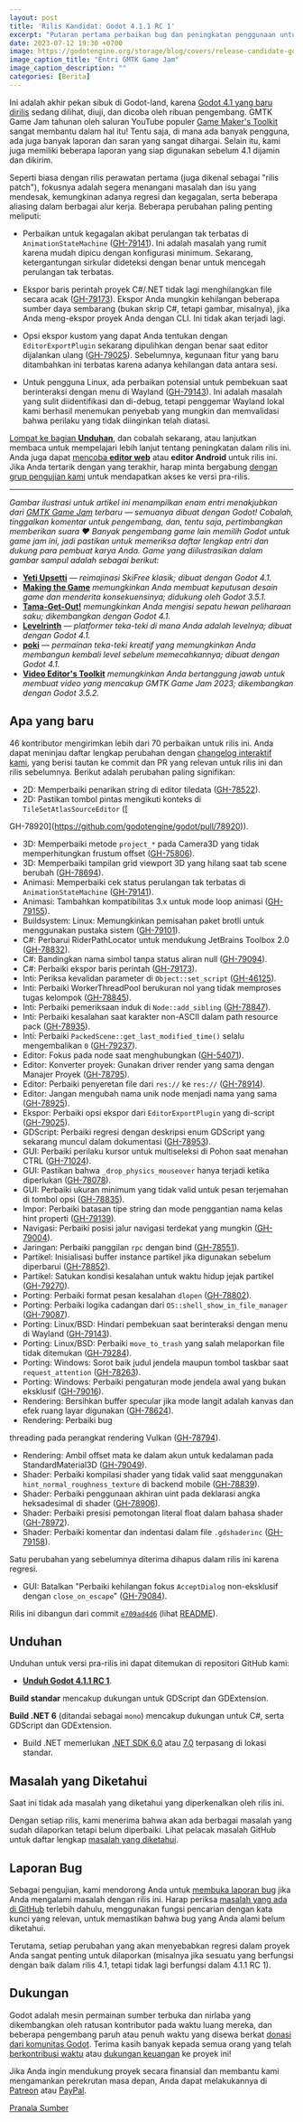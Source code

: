 ```yaml
---
layout: post
title: 'Rilis Kandidat: Godot 4.1.1 RC 1'
excerpt: "Putaran pertama perbaikan bug dan peningkatan penggunaan untuk Godot 4.1 siap untuk dipertimbangkan!"
date: 2023-07-12 19:30 +0700
image: https://godotengine.org/storage/blog/covers/release-candidate-godot-4-1-1-rc-1.webp
image_caption_title: "Entri GMTK Game Jam"
image_caption_description: ""
categories: [Berita]
---
```


Ini adalah akhir pekan sibuk di Godot-land, karena [Godot 4.1 yang baru dirilis](/posts/godot-4-1-telah-hadir-lebih-lancar-andal-dan-dengan-banyak-fitur-baru/) sedang dilihat, diuji, dan dicoba oleh ribuan pengembang. GMTK Game Jam tahunan oleh saluran YouTube populer [Game Maker's Toolkit]() sangat membantu dalam hal itu! Tentu saja, di mana ada banyak pengguna, ada juga banyak laporan dan saran yang sangat dihargai. Selain itu, kami juga memiliki beberapa laporan yang siap digunakan sebelum 4.1 dijamin dan dikirim.

Seperti biasa dengan rilis perawatan pertama (juga dikenal sebagai "rilis patch"), fokusnya adalah segera menangani masalah dan isu yang mendesak, kemungkinan adanya regresi dan kegagalan, serta beberapa aliasing dalam berbagai alur kerja. Beberapa perubahan paling penting meliputi:

- Perbaikan untuk kegagalan akibat perulangan tak terbatas di `AnimationStateMachine` ([GH-79141](https://github.com/godotengine/godot/pull/79141)). Ini adalah masalah yang rumit karena mudah dipicu dengan konfigurasi minimum. Sekarang, ketergantungan sirkular dideteksi dengan benar untuk mencegah perulangan tak terbatas.

- Ekspor baris perintah proyek C#/.NET tidak lagi menghilangkan file secara acak ([GH-79173](https://github.com/godotengine/godot/pull/79173)). Ekspor Anda mungkin kehilangan beberapa sumber daya sembarang (bukan skrip C#, tetapi gambar, misalnya), jika Anda meng-ekspor proyek Anda dengan CLI. Ini tidak akan terjadi lagi.

- Opsi ekspor kustom yang dapat Anda tentukan dengan `EditorExportPlugin` sekarang dipulihkan dengan benar saat editor dijalankan ulang ([GH-79025](https://github.com/godotengine/godot/pull/79025)). Sebelumnya, kegunaan fitur yang baru ditambahkan ini terbatas karena adanya kehilangan data antara sesi.

- Untuk pengguna Linux, ada perbaikan potensial untuk pembekuan saat berinteraksi dengan menu di Wayland ([GH-79143](https://github.com/godotengine/godot/pull/79143)). Ini adalah masalah yang sulit diidentifikasi dan di-debug, tetapi penggemar Wayland lokal kami berhasil menemukan penyebab yang mungkin dan memvalidasi bahwa perilaku yang tidak diinginkan telah diatasi.

[Lompat ke bagian **Unduhan**](#unduhan), dan cobalah sekarang, atau lanjutkan membaca untuk mempelajari lebih lanjut tentang peningkatan dalam rilis ini. Anda juga dapat [mencoba **editor web**](https://editor.godotengine.org/releases/4.1.1.rc1/) atau **editor Android** untuk rilis ini. Jika Anda tertarik dengan yang terakhir, harap minta bergabung [dengan grup pengujian kami](https://groups.google.com/g/godot-testers) untuk mendapatkan akses ke versi pra-rilis.

-----

*Gambar ilustrasi untuk artikel ini menampilkan enam entri menakjubkan dari [GMTK Game Jam](https://itch.io/jam/gmtk-2023) terbaru — semuanya dibuat dengan Godot! Cobalah, tinggalkan komentar untuk pengembang, dan, tentu saja, pertimbangkan memberikan suara ❤️ Banyak pengembang game lain memilih Godot untuk game jam ini, jadi pastikan untuk memeriksa daftar lengkap entri dan dukung para pembuat karya Anda. Game yang diilustrasikan dalam gambar sampul adalah sebagai berikut:*

- [**Yeti Upsetti**](https://miltage.itch.io/yeti-upsetti) *— reimajinasi SkiFree klasik; dibuat dengan Godot 4.1.*
- [**Making the Game**](https://kindanice.itch.io/making-the-game) *memungkinkan Anda membuat keputusan desain game dan menderita konsekuensinya; didukung oleh Godot 3.5.1.*
- [**Tama-Get-Out!**](https://jrileyh.itch.io/tama-get-out) *memungkinkan Anda mengisi sepatu hewan peliharaan saku; dikembangkan dengan Godot 4.1.*
- [**Levelrinth**](https://dunkelgrau.itch.io/gmtk23) *— platformer teka-teki di mana Anda adalah levelnya; dibuat dengan Godot 4.1.*
- [**poki**](https://slimewitch.itch.io/poki) *— permainan teka-teki kreatif yang memungkinkan Anda membangun kembali level sebelum memecahkannya; dibuat dengan Godot 4.1.*
- [**Video Editor's Toolkit**](https://patrickgh3.itch.io/video-editors-toolkit) *memungkinkan Anda bertanggung jawab untuk membuat video yang mencakup GMTK Game Jam 2023; dikembangkan dengan Godot 3.5.2.*

## Apa yang baru

46 kontributor mengirimkan lebih dari 70 perbaikan untuk rilis ini. Anda dapat meninjau daftar lengkap perubahan dengan [changelog interaktif kami](https://godotengine.github.io/godot-interactive-changelog/#4.1.1-rc1), yang berisi tautan ke commit dan PR yang relevan untuk rilis ini dan rilis sebelumnya. Berikut adalah perubahan paling signifikan:

- 2D: Memperbaiki penarikan string di editor tiledata ([GH-78522](https://github.com/godotengine/godot/pull/78522)).
- 2D: Pastikan tombol pintas mengikuti konteks di `TileSetAtlasSourceEditor` ([

GH-78920](https://github.com/godotengine/godot/pull/78920)).
- 3D: Memperbaiki metode `project_*` pada Camera3D yang tidak memperhitungkan frustum offset ([GH-75806](https://github.com/godotengine/godot/pull/75806)).
- 3D: Memperbaiki tampilan grid viewport 3D yang hilang saat tab scene berubah ([GH-78694](https://github.com/godotengine/godot/pull/78694)).
- Animasi: Memperbaiki cek status perulangan tak terbatas di `AnimationStateMachine` ([GH-79141](https://github.com/godotengine/godot/pull/79141)).
- Animasi: Tambahkan kompatibilitas 3.x untuk mode loop animasi ([GH-79155](https://github.com/godotengine/godot/pull/79155)).
- Buildsystem: Linux: Memungkinkan pemisahan paket brotli untuk menggunakan pustaka sistem ([GH-79101](https://github.com/godotengine/godot/pull/79101)).
- C#: Perbarui RiderPathLocator untuk mendukung JetBrains Toolbox 2.0 ([GH-78832](https://github.com/godotengine/godot/pull/78832)).
- C#: Bandingkan nama simbol tanpa status aliran null ([GH-79094](https://github.com/godotengine/godot/pull/79094)).
- C#: Perbaiki ekspor baris perintah ([GH-79173](https://github.com/godotengine/godot/pull/79173)).
- Inti: Periksa kevalidan parameter di `Object::set_script` ([GH-46125](https://github.com/godotengine/godot/pull/46125)).
- Inti: Perbaiki WorkerThreadPool berukuran nol yang tidak memproses tugas kelompok ([GH-78845](https://github.com/godotengine/godot/pull/78845)).
- Inti: Perbaiki pemeriksaan induk di `Node::add_sibling` ([GH-78847](https://github.com/godotengine/godot/pull/78847)).
- Inti: Perbaiki kesalahan saat karakter non-ASCII dalam path resource pack ([GH-78935](https://github.com/godotengine/godot/pull/78935)).
- Inti: Perbaiki `PackedScene::get_last_modified_time()` selalu mengembalikan `0` ([GH-79237](https://github.com/godotengine/godot/pull/79237)).
- Editor: Fokus pada node saat menghubungkan ([GH-54071](https://github.com/godotengine/godot/pull/54071)).
- Editor: Konverter proyek: Gunakan driver render yang sama dengan Manajer Proyek ([GH-78795](https://github.com/godotengine/godot/pull/78795)).
- Editor: Perbaiki penyeretan file dari `res://` ke `res://` ([GH-78914](https://github.com/godotengine/godot/pull/78914)).
- Editor: Jangan mengubah nama unik node menjadi nama yang sama ([GH-78925](https://github.com/godotengine/godot/pull/78925)).
- Ekspor: Perbaiki opsi ekspor dari `EditorExportPlugin` yang di-script ([GH-79025](https://github.com/godotengine/godot/pull/79025)).
- GDScript: Perbaiki regresi dengan deskripsi enum GDScript yang sekarang muncul dalam dokumentasi ([GH-78953](https://github.com/godotengine/godot/pull/78953)).
- GUI: Perbaiki perilaku kursor untuk multiseleksi di Pohon saat menahan CTRL ([GH-71024](https://github.com/godotengine/godot/pull/71024)).
- GUI: Pastikan bahwa `_drop_physics_mouseover` hanya terjadi ketika diperlukan ([GH-78078](https://github.com/godotengine/godot/pull/78078)).
- GUI: Perbaiki ukuran minimum yang tidak valid untuk pesan terjemahan di tombol opsi ([GH-78835](https://github.com/godotengine/godot/pull/78835)).
- Impor: Perbaiki batasan tipe string dan mode penggantian nama kelas hint properti ([GH-79139](https://github.com/godotengine/godot/pull/79139)).
- Navigasi: Perbaiki posisi jalur navigasi terdekat yang mungkin ([GH-79004](https://github.com/godotengine/godot/pull/79004)).
- Jaringan: Perbaiki panggilan `rpc` dengan bind ([GH-78551](https://github.com/godotengine/godot/pull/78551)).
- Partikel: Inisialisasi buffer instance partikel jika digunakan sebelum diperbarui ([GH-78852](https://github.com/godotengine/godot/pull/78852)).
- Partikel: Satukan kondisi kesalahan untuk waktu hidup jejak partikel ([GH-79270](https://github.com/godotengine/godot/pull/79270)).
- Porting: Perbaiki format pesan kesalahan `dlopen` ([GH-78802](https://github.com/godotengine/godot/pull/78802)).
- Porting: Perbaiki logika cadangan dari `OS::shell_show_in_file_manager` ([GH-79087](https://github.com/godotengine/godot/pull/79087)).
- Porting: Linux/BSD: Hindari pembekuan saat berinteraksi dengan menu di Wayland ([GH-79143](https://github.com/godotengine/godot/pull/79143)).
- Porting: Linux/BSD: Perbaiki `move_to_trash` yang salah melaporkan file tidak ditemukan ([GH-79284](https://github.com/godotengine/godot/pull/79284)).
- Porting: Windows: Sorot baik judul jendela maupun tombol taskbar saat `request_attention` ([GH-78263](https://github.com/godotengine/godot/pull/78263)).
- Porting: Windows: Perbaiki pengaturan mode jendela awal yang bukan eksklusif ([GH-79016](https://github.com/godotengine/godot/pull/79016)).
- Rendering: Bersihkan buffer specular jika mode langit adalah kanvas dan efek ruang layar digunakan ([GH-78624](https://github.com/godotengine/godot/pull/78624)).
- Rendering: Perbaiki bug

 threading pada perangkat rendering Vulkan ([GH-78794](https://github.com/godotengine/godot/pull/78794)).
- Rendering: Ambil offset mata ke dalam akun untuk kedalaman pada StandardMaterial3D ([GH-79049](https://github.com/godotengine/godot/pull/79049)).
- Shader: Perbaiki kompilasi shader yang tidak valid saat menggunakan `hint_normal_roughness_texture` di backend mobile ([GH-78839](https://github.com/godotengine/godot/pull/78839)).
- Shader: Perbaiki penggunaan akhiran uint pada deklarasi angka heksadesimal di shader ([GH-78906](https://github.com/godotengine/godot/pull/78906)).
- Shader: Perbaiki presisi pemotongan literal float dalam bahasa shader ([GH-78972](https://github.com/godotengine/godot/pull/78972)).
- Shader: Perbaiki komentar dan indentasi dalam file `.gdshaderinc` ([GH-79158](https://github.com/godotengine/godot/pull/79158)).

Satu perubahan yang sebelumnya diterima dihapus dalam rilis ini karena regresi.

- GUI: Batalkan "Perbaiki kehilangan fokus `AcceptDialog` non-eksklusif dengan `close_on_escape`" ([GH-79084](https://github.com/godotengine/godot/pull/79084)).

Rilis ini dibangun dari commit [`e709ad4d6`](https://github.com/godotengine/godot/commit/e709ad4d6407e52dc62f00a471d13eb6c89f2c4c) (lihat [README](https://downloads.tuxfamily.org/godotengine/4.1.1/rc1/README.txt)).

## Unduhan

Unduhan untuk versi pra-rilis ini dapat ditemukan di repositori GitHub kami:

* [**Unduh Godot 4.1.1 RC 1**](https://github.com/godotengine/godot-builds/releases/tag/4.1.1-rc1).

**Build standar** mencakup dukungan untuk GDScript dan GDExtension.

**Build .NET 6** (ditandai sebagai `mono`) mencakup dukungan untuk C#, serta GDScript dan GDExtension.
- Build .NET memerlukan [.NET SDK 6.0](https://dotnet.microsoft.com/en-us/download/dotnet/6.0) atau [7.0](https://dotnet.microsoft.com/en-us/download/dotnet/7.0) terpasang di lokasi standar.

## Masalah yang Diketahui

Saat ini tidak ada masalah yang diketahui yang diperkenalkan oleh rilis ini.

Dengan setiap rilis, kami menerima bahwa akan ada berbagai masalah yang sudah dilaporkan tetapi belum diperbaiki. Lihat pelacak masalah GitHub untuk daftar lengkap [masalah yang diketahui](https://github.com/godotengine/godot/issues?q=is%3Aissue+is%3Aopen+label%3Abug+).

## Laporan Bug

Sebagai pengujian, kami mendorong Anda untuk [membuka laporan bug](https://github.com/godotengine/godot/issues) jika Anda mengalami masalah dengan rilis ini. Harap periksa [masalah yang ada di GitHub](https://github.com/godotengine/godot/issues) terlebih dahulu, menggunakan fungsi pencarian dengan kata kunci yang relevan, untuk memastikan bahwa bug yang Anda alami belum diketahui.

Terutama, setiap perubahan yang akan menyebabkan regresi dalam proyek Anda sangat penting untuk dilaporkan (misalnya jika sesuatu yang berfungsi dengan baik dalam rilis 4.1, tetapi tidak lagi berfungsi dalam 4.1.1 RC 1).

## Dukungan

Godot adalah mesin permainan sumber terbuka dan nirlaba yang dikembangkan oleh ratusan kontributor pada waktu luang mereka, dan beberapa pengembang paruh atau penuh waktu yang disewa berkat [donasi dari komunitas Godot](https://godotengine.org/donate). Terima kasih banyak kepada semua orang yang telah [berkontribusi waktu](https://github.com/godotengine/godot/blob/master/AUTHORS.md) atau [dukungan keuangan](https://github.com/godotengine/godot/blob/master/DONORS.md) ke proyek ini!

Jika Anda ingin mendukung proyek secara finansial dan membantu kami mengamankan perekrutan masa depan, Anda dapat melakukannya di [Patreon](https://www.patreon.com/godotengine) atau [PayPal](https://godotengine.org/donate).

[Pranala Sumber](https://godotengine.org/article/release-candidate-godot-4-1-1-rc-1/)